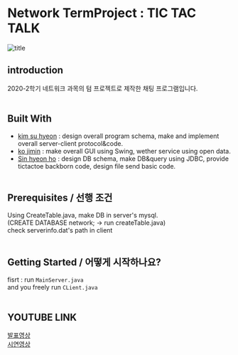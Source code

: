 # Network TermProject : TIC TAC TALK

![title](image/LogInTitle.png)

## introduction
2020-2학기 네트워크 과목의 텀 프로젝트로 제작한 채팅 프로그램입니다.
<br><br>

## Built With
* [kim su hyeon](@catsaveearth) : design overall program schema, make and implement overall server-client protocol&code.
* [ko jimin](@) : make overall GUI using Swing, wether service using open data.
* [Sin hyeon ho](@) : design DB schema, make DB&query using JDBC, provide tictactoe backborn code, design file send basic code.
<br><br>

## Prerequisites / 선행 조건
Using CreateTable.java, make DB in server's mysql.<br>
(CREATE DATABASE network; -> run createTable.java)<br>
check serverinfo.dat's path in client
<br><br>

## Getting Started / 어떻게 시작하나요?
fisrt : run `MainServer.java`<br>
and you freely run `CLient.java`
<br><br>

## YOUTUBE LINK
[발표영상](https://youtu.be/ltfnhGI6j1s)<br>
[시연영상](https://youtu.be/FOgFBn9ShdA)
